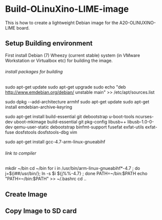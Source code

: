 # Build-OLinuXino-LIME-image

This is how to create a lightweight Debian image for the A20-OLINUXINO-LIME board.

## Setup Building environment

First install Debian (7) Wheezy (current stable) system (in VMware Workstation or Virtualbox etc) for building the image.

###### install packages for building

sudo apt-get update
sudo apt-get upgrade
sudo echo "deb http://www.emdebian.org/debian/ unstable main" >> /etc/apt/sources.list

sudo dpkg --add-architecture armhf
sudo apt-get update
sudo apt-get install emdebian-archive-keyring

sudo apt-get install build-essential git debootstrap u-boot-tools ncurses-dev uboot-mkimage build-essential git pkg-config libusb++ libusb-1.0-0-dev qemu-user-static debootstrap binfmt-support fusefat exfat-utils exfat-fuse dosfstools dosfstools-dbg vim

sudo apt-get install gcc-4.7-arm-linux-gnueabihf 

###### link to compiler

mkdir ~/bin
cd ~/bin
for i in /usr/bin/arm-linux-gnueabihf*-4.7 ; do j=${i##/usr/bin/}; ln -s $i ${j%%-4.7} ; done
PATH=~/bin:$PATH
echo "PATH=~/bin:$PATH" >> ~/.bashrc
cd ..


## Create Image


## Copy Image to SD card


